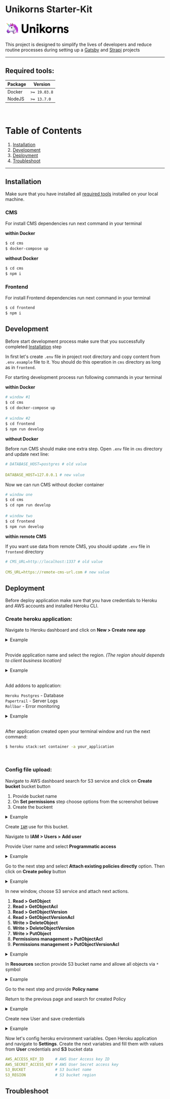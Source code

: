 # Unikorns Starter-Kit

<img src="resource/logo.png" width="200px">

This project is designed to simplify the lives of developers and reduce routine processes during setting up a [Gatsby](https://www.gatsbyjs.org/) and [Strapi](https://strapi.io/) projects

---

## Required tools:

| Package | Version    |
|---------|------------|
| Docker  |`>= 19.03.8`|
| NodeJS  |`>= 13.7.0` |

<br />

# Table of Contents

1. [Installation](#Installation)
2. [Development](#Development)
3. [Deployment](#Deployment)
4. [Troubleshoot](#Troubleshoot)

---

## Installation

Make sure that you have installed all [required tools](#Required-tools) installed on your local machine.

### CMS
For install CMS dependencies run next command in your terminal

__within Docker__

```bash
$ cd cms
$ docker-compose up
```

__without Docker__

```bash
$ cd cms
$ npm i
```

### Frontend
For install Frontend dependencies run next command in your terminal

```bash
$ cd frontend
$ npm i
```

## Development
Before start development process make sure that you successfully completed [Installation](#Installation) step

In first let's create `.env` file in project root directory and copy content from `.env.example` file to it. You should do this operation in `cms` directory as long as in `frontend`.

For starting development process run following commands in your terminal

__within Docker__

```bash
# window #1
$ cd cms
$ cd docker-compose up

# window #2
$ cd frontend
$ npm run develop
```

__without Docker__

Before run CMS should make one extra step. Open `.env` file in `cms` directory and update next line:

```yml
# DATABASE_HOST=postgres # old value

DATABASE_HOST=127.0.0.1 # new value
```

Now we can run CMS without docker container

```bash
# window one
$ cd cms
$ cd npm run develop

# window two
$ cd frontend
$ npm run develop
```

__within remote CMS__

If you want use data from remote CMS, you should update `.env` file in `frontend` directory

```yml
# CMS_URL=http://localhost:1337 # old value

CMS_URL=https://remote-cms-url.com # new value
```

## Deployment
Before deploy application make sure that you have credentials to Heroku and AWS accounts and installed Heroku CLI.

### Create heroku application:

Navigate to Heroku dashboard and click on __New > Create new app__

<details>
  <summary>Example</summary>
  <img src="./resource/heroku-1.png">
</details>

<br/>

Provide application name and select the region. _(The region should depends to client business location)_

<details>
  <summary>Example</summary>
  <img src="./resource/heroku-2.png">
</details>

<br/>

Add addons to application:

`Heroku Postgres` - Database
<br/>
`Papertrail` - Server Logs
<br/>
`Rollbar` - Error monitoring

<details>
  <summary>Example</summary>
  <img src="./resource/heroku-3.png">
</details>

<br/>

After application created open your terminal window and run the next command:

```bash
$ heroku stack:set container -a your_application
```

<br/>

### Config file upload:

Navigate to AWS dashboard search for S3 service and click on __Create bucket__ bucket button

1. Provide bucket name
2. On __Set permissions__ step choose options from the screenshot belowe
3. Create the buckent 

<details>
  <summary>Example</summary>
  <img src="./resource/aws-1.png">
  <img src="./resource/aws-2.png">
  <img src="./resource/aws-3.png">
</details>

Create [`IAM`](https://aws.amazon.com/iam/) use for this bucket.

Navigate to __IAM > Users > Add user__

Provide User name and select __Programmatic access__
<details>
  <summary>Example</summary>
  <img src="./resource/iam-1.png">
</details>

Go to the next step and select __Attach existing policies directly__ option. Then click on __Create policy__ button
<details>
  <summary>Example</summary>
  <img src="./resource/iam-2.png">
</details>

In new window, choose S3 service and attach next actions.
  1. __Read > GetObject__
  2. __Read > GetObjectAcl__
  3. __Read > GetObjectVersion__
  4. __Read > GetObjectVersionAcl__
  5. __Write > DeleteObject__
  6. __Write > DeleteObjectVersion__
  7. __Write > PutObject__
  8. __Permissions management > PutObjectAcl__
  9. __Permissions management > PutObjectVersionAcl__
<details>
  <summary>Example</summary>
  <img src="./resource/iam-3.png">
</details>

In __Resources__ section provide S3 bucket name and allowe all objects via `*` symbol
<details>
  <summary>Example</summary>
  <img src="./resource/iam-4.png">
</details>

Go to the next step and provide __Policy name__

Return to the previous page and search for created Policy
<details>
  <summary>Example</summary>
  <img src="./resource/iam-5.png">
</details>

Create new User and save credentials
<details>
  <summary>Example</summary>
  <img src="./resource/iam-6.png">
</details>

Now let's config heroku environment variables. Open Heroku application and navigate to __Settings__. Create the next variables and fill them with values from __User__ credentials and __S3__ bucket data

```yml
AWS_ACCESS_KEY_ID     # AWS User Access key ID
AWS_SECRET_ACCESS_KEY # AWS User Secret access key
S3_BUCKET             # S3 bucket name
S3_REGION             # S3 bucket region
```

## Troubleshoot
